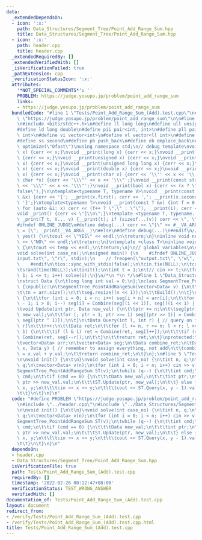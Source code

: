 ```yaml
---
data:
  _extendedDependsOn:
  - icon: ':x:'
    path: Data_Structures/Segment_Tree/Point_Add_Range_Sum.hpp
    title: Data_Structures/Segment_Tree/Point_Add_Range_Sum.hpp
  - icon: ':x:'
    path: header.cpp
    title: header.cpp
  _extendedRequiredBy: []
  _extendedVerifiedWith: []
  _isVerificationFailed: true
  _pathExtension: cpp
  _verificationStatusIcon: ':x:'
  attributes:
    '*NOT_SPECIAL_COMMENTS*': ''
    PROBLEM: https://judge.yosupo.jp/problem/point_add_range_sum
    links:
    - https://judge.yosupo.jp/problem/point_add_range_sum
  bundledCode: "#line 1 \"Tests/Point_Add_Range_Sum_(Add).test.cpp\"\n#define PROBLEM\
    \ \"https://judge.yosupo.jp/problem/point_add_range_sum\"\n\n#line 1 \"header.cpp\"\
    \n#include <bits/stdc++.h>\n#define ll long long\n#define ull unsigned long long\n\
    #define ld long double\n#define pii pair<int, int>\n#define pll pair<ll int, ll\
    \ int>\n#define vi vector<int>\n#define vl vector<ll int>\n#define ff first\n\
    #define ss second\n#define pb push_back\n#define eb emplace_back\n#pragma GCC\
    \ optimize(\"Ofast\")\nusing namespace std;\n// debug template\nvoid __print(int\
    \ x) {cerr << x;}\nvoid __print(long x) {cerr << x;}\nvoid __print(long long x)\
    \ {cerr << x;}\nvoid __print(unsigned x) {cerr << x;}\nvoid __print(unsigned long\
    \ x) {cerr << x;}\nvoid __print(unsigned long long x) {cerr << x;}\nvoid __print(float\
    \ x) {cerr << x;}\nvoid __print(double x) {cerr << x;}\nvoid __print(long double\
    \ x) {cerr << x;}\nvoid __print(char x) {cerr << '\\'' << x << '\\'';}\nvoid __print(const\
    \ char *x) {cerr << '\\\"' << x << '\\\"';}\nvoid __print(const string &x) {cerr\
    \ << '\\\"' << x << '\\\"';}\nvoid __print(bool x) {cerr << (x ? \"true\" : \"\
    false\");}\n\ntemplate<typename T, typename V>\nvoid __print(const pair<T, V>\
    \ &x) {cerr << '{'; __print(x.first); cerr << ','; __print(x.second); cerr <<\
    \ '}';}\ntemplate<typename T>\nvoid __print(const T &x) {int f = 0; cerr << '{';\
    \ for (auto &i: x) cerr << (f++ ? \",\" : \"\"), __print(i); cerr << \"}\";}\n\
    void _print() {cerr << \"]\\n\";}\ntemplate <typename T, typename... V>\nvoid\
    \ _print(T t, V... v) {__print(t); if (sizeof...(v)) cerr << \", \"; _print(v...);}\n\
    #ifndef ONLINE_JUDGE\n#define debug(...) cerr << \"[\" << #__VA_ARGS__ << \"]\
    \ = [\"; _print(__VA_ARGS__)\n#else\n#define debug(...)\n#endif\n//\ninline void\
    \ yes() {\n\tcout << \"YES\" << endl;\n\treturn;\n}\ninline void no() {\n\tcout\
    \ << \"NO\" << endl;\n\treturn;\n}\ntemplate <class T>\ninline void out(T temp)\
    \ {\n\tcout << temp << endl;\n\treturn;\n}\n// global variables\n\nvoid init();\n\
    void solve(int case_no);\n\nsigned main() {\n    #ifndef ONLINE_JUDGE\n    freopen(\"\
    input.txt\", \"r\", stdin);\n    // freopen(\"output.txt\", \"w\", stdout);\n\
    \    #endif\n\tios::sync_with_stdio(false);\n\tcin.tie(NULL);\n\tcout.tie(NULL);\n\
    \tsrand(time(NULL));\n\tinit();\n\tint t = 1;\n\t// cin >> t;\n\tfor (int i =\
    \ 1; i <= t; i++) solve(i);\n}\n/*\n *\n */\n#line 1 \"Data_Structures/Segment_Tree/Point_Add_Range_Sum.hpp\"\
    \nstruct Data {\n\tlong long int val = 0;\n};\nclass SegmentTree_PointAddRangeSum\
    \ {\npublic:\n\tSegmentTree_PointAddRangeSum(vector<Data> v) {\n\t\tarr = v;\n\
    \t\tn = arr.size();\n\t\tseg.resize((n << 1));\n\t\tBuild();\n\t}\n\tvoid Build()\
    \ {\n\t\tfor (int i = 0; i < n; i++) seg[i + n] = arr[i];\n\t\tfor (int i = n\
    \ - 1; i > 0; i--) seg[i] = Combine(seg[(i << 1)], seg[((i << 1) | 1)]);\n\t}\n\
    \tvoid Update(int ptr, Data new_val) {\n\t\tptr += n;\n\t\tseg[ptr] = Combine(seg[ptr],\
    \ new_val);\n\t\tfor (; ptr > 1; ptr >>= 1) seg[(ptr >> 1)] = Combine(seg[ptr],\
    \ seg[(ptr ^ 1)]);\n\t}\n\tData Query(int l, int r) { // query on interval [l,\
    \ r]\n\t\tr++;\n\t\tData ret;\n\t\tfor (l += n, r += n; l < r; l >>= 1, r >>=\
    \ 1) {\n\t\t\tif (l & 1) ret = Combine(ret, seg[l++]);\n\t\t\tif (r & 1) ret =\
    \ Combine(ret, seg[--r]);\n\t\t}\n\t\treturn ret;\n\t}\nprotected:\n\tint n;\n\
    \tvector<Data> arr;\n\tvector<Data> seg;\n\tData combine_ret;\n\tData Combine(Data\
    \ x, Data y) { // remember to assign everything, not add\n\t\tcombine_ret.val\
    \ = x.val + y.val;\n\t\treturn combine_ret;\n\t}\n};\n#line 5 \"Tests/Point_Add_Range_Sum_(Add).test.cpp\"\
    \n\nvoid init() {\n\t\n}\nvoid solve(int case_no) {\n\tint n, q;\n\tcin >> n >>\
    \ q;\n\tvector<Data> v(n);\n\tfor (int i = 0; i < n; i++) cin >> v[i].val;\n\t\
    SegmentTree_PointAddRangeSum ST(v);\n\twhile (q--) {\n\t\tint cmd;\n\t\tcin >>\
    \ cmd;\n\t\tif (cmd == 0) {\n\t\t\tData new_val;\n\t\t\tint ptr;\n\t\t\tcin >>\
    \ ptr >> new_val.val;\n\t\t\tST.Update(ptr, new_val);\n\t\t} else {\n\t\t\tint\
    \ x, y;\n\t\t\tcin >> x >> y;\n\t\t\tcout << ST.Query(x, y - 1).val << endl;\n\
    \t\t}\n\t}\n}\n"
  code: "#define PROBLEM \"https://judge.yosupo.jp/problem/point_add_range_sum\"\n\
    \n#include \"../header.cpp\"\n#include \"../Data_Structures/Segment_Tree/Point_Add_Range_Sum.hpp\"\
    \n\nvoid init() {\n\t\n}\nvoid solve(int case_no) {\n\tint n, q;\n\tcin >> n >>\
    \ q;\n\tvector<Data> v(n);\n\tfor (int i = 0; i < n; i++) cin >> v[i].val;\n\t\
    SegmentTree_PointAddRangeSum ST(v);\n\twhile (q--) {\n\t\tint cmd;\n\t\tcin >>\
    \ cmd;\n\t\tif (cmd == 0) {\n\t\t\tData new_val;\n\t\t\tint ptr;\n\t\t\tcin >>\
    \ ptr >> new_val.val;\n\t\t\tST.Update(ptr, new_val);\n\t\t} else {\n\t\t\tint\
    \ x, y;\n\t\t\tcin >> x >> y;\n\t\t\tcout << ST.Query(x, y - 1).val << endl;\n\
    \t\t}\n\t}\n}\n"
  dependsOn:
  - header.cpp
  - Data_Structures/Segment_Tree/Point_Add_Range_Sum.hpp
  isVerificationFile: true
  path: Tests/Point_Add_Range_Sum_(Add).test.cpp
  requiredBy: []
  timestamp: '2022-02-26 00:12:47+08:00'
  verificationStatus: TEST_WRONG_ANSWER
  verifiedWith: []
documentation_of: Tests/Point_Add_Range_Sum_(Add).test.cpp
layout: document
redirect_from:
- /verify/Tests/Point_Add_Range_Sum_(Add).test.cpp
- /verify/Tests/Point_Add_Range_Sum_(Add).test.cpp.html
title: Tests/Point_Add_Range_Sum_(Add).test.cpp
---
```

